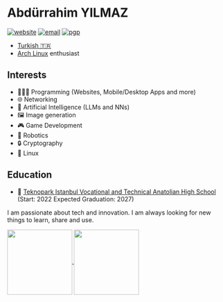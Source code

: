 # Abdürrahim YILMAZ

[![website](https://img.shields.io/badge/website-ayilmaz.xyz-blue)](https://ayilmaz.xyz)
[![email](https://img.shields.io/badge/email-ayilmaz@ayilmaz.xyz-blue)](mailto:ayilmaz@ayilmaz.xyz)
[![pgp](https://img.shields.io/badge/pgp-0xBE2BA67ACDBC4CA5-blue)](https://ayilmaz.xyz/ayilmaz.gpg)

* [Turkish 🇹🇷](https://www.youtube.com/watch?v=UBweXi2eC7E)
* [Arch Linux](https://www.archlinux.org/) enthusiast

## Interests
* 🧑🏻‍💻 Programming (Websites, Mobile/Desktop Apps and more)
* 🌐 Networking
* 🧠 Artificial Intelligence (LLMs and NNs)
* 🖼️ Image generation
* 🎮 Game Development
* 🤖 Robotics
* 🔒 Cryptography
* 🐧 Linux

## Education
* 🏫 [Teknopark Istanbul Vocational and Technical Anatolian High School](https://teknoparkistanbul.meb.k12.tr/) (Start: 2022 Expected Graduation: 2027)

I am passionate about tech and innovation. I am always looking for new things to learn, share and use.

<a href="https://github-readme-stats.vercel.app/api/top-langs/?username=yilmaz08&size_weight=0.5&count_weight=0.5&langs_count=20&layout=compact&theme=dark">
  <img height=150 align="center" src="https://github-readme-stats.vercel.app/api/top-langs/?username=yilmaz08&size_weight=0.5&count_weight=0.5&langs_count=20&layout=compact&theme=dark" />
</a>
<a href="https://streak-stats.demolab.com/?user=yilmaz08&mode=daily&theme=dark&hide_border=false&border_radius=5&order=3">
  <img height=150 align="center" src="https://streak-stats.demolab.com/?user=yilmaz08&mode=daily&theme=dark&hide_border=false&border_radius=5&order=3" />
</a>
